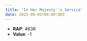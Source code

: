 ```yaml
---
title: 'In Her Majesty''s Service'
date: 2025-08-05T00:00:00Z
---
```

- **RAP**: 4636
- **Value**: -1
